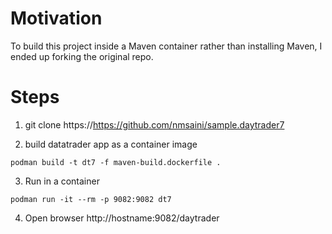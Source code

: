 # Motivation 
To build this project inside a Maven container rather than installing Maven, I ended up forking the original repo.

# Steps
1. git clone https://https://github.com/nmsaini/sample.daytrader7 

2. build datatrader app as a container image
```
podman build -t dt7 -f maven-build.dockerfile .
```

3. Run in a container
```
podman run -it --rm -p 9082:9082 dt7
```

4. Open browser http://hostname:9082/daytrader

